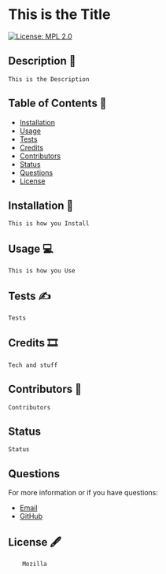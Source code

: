 
#  This is the Title   
  
[![License: MPL 2.0](https://img.shields.io/badge/License-MPL%202.0-brightgreen.svg)](https://opensource.org/licenses/MPL-2.0)
  
## Description 📖
    This is the Description
  
## Table of Contents 📜  


* [Installation](#installation)
* [Usage](#usage)
* [Tests](#tests)
* [Credits](#credits)
* [Contributors](#contributors)
* [Status](#status)
* [Questions](#questions)
* [License](#license)
  
## Installation 💾
    This is how you Install
  
## Usage 💻
    This is how you Use

## Tests ✍️
    Tests
  
## Credits 🎞️
    Tech and stuff

## Contributors 👯
    Contributors

## Status
    Status

## Questions
For more information or if you have questions:
* [Email](mailto:emailaddress)
* [GitHub](https://github.com/username)
  
## License 🖋️
        Mozilla